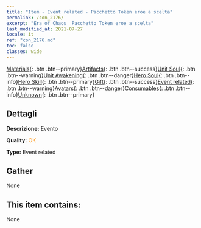 ```yaml
---
title: "Item - Event related - Pacchetto Token eroe a scelta"
permalink: /con_2176/
excerpt: "Era of Chaos  Pacchetto Token eroe a scelta"
last_modified_at: 2021-07-27
locale: it
ref: "con_2176.md"
toc: false
classes: wide
---
```

 [Materials](/ItemsIT/){: .btn .btn--primary}[Artifacts](/ItemsIT/Artifacts/){: .btn .btn--success}[Unit Soul](/ItemsIT/UnitSoul/){: .btn .btn--warning}[Unit Awakening](/ItemsIT/UnitAwakening/){: .btn .btn--danger}[Hero Soul](/ItemsIT/HeroSoul/){: .btn .btn--info}[Hero Skill](/ItemsIT/HeroSkill/){: .btn .btn--primary}[Gift](/ItemsIT/Gift/){: .btn .btn--success}[Event related](/ItemsIT/Events/){: .btn .btn--warning}[Avatars](/ItemsIT/Avatars/){: .btn .btn--danger}[Consumables](/ItemsIT/Consumables/){: .btn .btn--info}[Unknown](/ItemsIT/Unknown/){: .btn .btn--primary}

## Dettagli
 **Descrizione:** Evento

 **Quality:** <span style="color: #FF8C00">OK</span>

 **Type:** Event related

## Gather

  None

## This item contains:

  None

